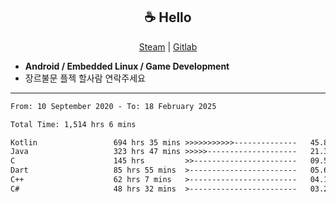 <h2 align="center"> ☕ Hello </h2>

<p align="center">
  <a href="https://steamcommunity.com/id/Niforances/">Steam</a> |
  <a href="https://gitlab.com/niforances">Gitlab</a>
</p>

 - **Android / Embedded Linux / Game Development**
 - 장르불문 플젝 할사람 연락주세요

------

<!--START_SECTION:waka-->

```txt
From: 10 September 2020 - To: 18 February 2025

Total Time: 1,514 hrs 6 mins

Kotlin                 694 hrs 35 mins >>>>>>>>>>>--------------   45.87 %
Java                   323 hrs 47 mins >>>>>--------------------   21.39 %
C                      145 hrs         >>-----------------------   09.58 %
Dart                   85 hrs 55 mins  >------------------------   05.67 %
C++                    62 hrs 7 mins   >------------------------   04.10 %
C#                     48 hrs 32 mins  >------------------------   03.21 %
```

<!--END_SECTION:waka-->
